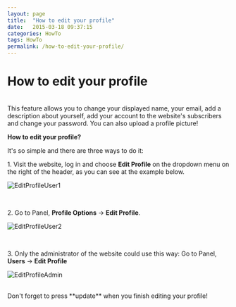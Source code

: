 ```yaml
---
layout: page
title:  "How to edit your profile"
date:   2015-03-18 09:37:15
categories: HowTo
tags: HowTo
permalink: /how-to-edit-your-profile/
---
```

# How to edit your profile
<br>
This feature allows you to change your displayed name, your email, add a description about yourself, add your account to the website's subscribers and change your password. You can also upload a profile picture!

**How to edit your profile?** 

It's so simple and there are three ways to do it: 

1\. Visit the website, log in and choose **Edit Profile** on the dropdown menu on the right of the header, as you can see at the example below. 

  ![EditProfileUser1](http://open-classifieds.com/wp-content/uploads/2015/03/EditProfileUser1.png) 

<br>

2\. Go to Panel, **Profile Options** -> **Edit Profile**. 

  ![EditProfileUser2](http://open-classifieds.com/wp-content/uploads/2015/03/EditProfileUser2.png) 

<br>

3\. Only the administrator of the website could use this way: Go to Panel, **Users** -> **Edit Profile** 


  ![EditProfileAdmin](http://open-classifieds.com/wp-content/uploads/2015/03/EditProfileAdmin.png)

<br>
Don't forget to press **update** when you finish editing your profile!


<!--title: How to edit your profile
link: http://open-classifieds.com/2015/03/18/how-to-edit-your-profile/
author: Constantinos
description: 
post_id: 23916
created: 2015/03/18 10:37:15
created_gmt: 2015/03/18 09:37:15
comment_status: open
post_name: how-to-edit-your-profile
status: publish
post_type: post-->
